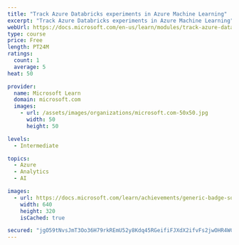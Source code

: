 ```yaml
---
title: "Track Azure Databricks experiments in Azure Machine Learning"
excerpt: "Track Azure Databricks experiments in Azure Machine Learning"
webUrl: https://docs.microsoft.com/en-us/learn/modules/track-azure-databricks-experiments-azure-machine-learning/
type: course
price: Free
length: PT24M
ratings:
  count: 1
  average: 5
heat: 50

provider:
  name: Microsoft Learn
  domain: microsoft.com
  images:
    - url: /assets/images/organizations/microsoft.com-50x50.jpg
      width: 50
      height: 50

levels:
  - Intermediate

topics:
  - Azure
  - Analytics
  - AI

images:
  - url: https://docs.microsoft.com/learn/achievements/generic-badge-social.png
    width: 640
    height: 320
    isCached: true

secured: "jgO59tNvsJmT3Oo36H79rkREmU52y8Kdq45RGeifiFJXdX2ifvFs2jwOHR4WCH91Qu3452O1pYTvc0fiwOGcAilte0lVIrqBkXxBWE8hCrVYS8NAcks33YEQ9wXWsos58Xe20/Lw0lR7h5r1wLMMg8IVQVXuw/bAIlv9hS7L8/gggAlacFysBUpo8wEKg2cEHudyJlzBI9N95gzCwI2kD2QSUxnvX3/s4yiX05PN+SGsout1DqUb5tIdojGSWuXFv+BwAzTRp1As73g//71JlBS8Xzbz0qrnUqz9lPZrQDt4SvK53XyXt6C8LUl5GBubmP1/cmhuwn29kcEBSb9ICZ6ZTFSuAz97Hz97KOqeQirzbnWgs+2yCFvIqxsL5vOG2orP9+ukdIxyE4nbWhu02g==;H4kiKM00XI9+WVQaa/D++Q=="
---
```


